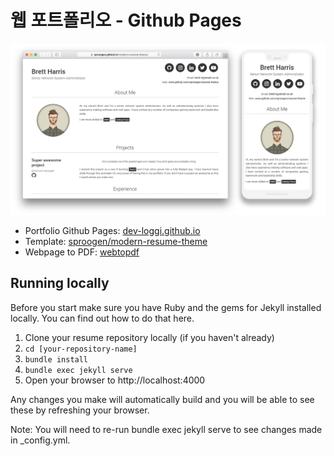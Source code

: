 # 웹 포트폴리오 - Github Pages

![screenshot](images/demo-screenshot.png)

- Portfolio Github Pages: [dev-loggi.github.io](https://dev-loggi.github.io/)
- Template: [sproogen/modern-resume-theme](https://github.com/sproogen/modern-resume-theme)
- Webpage to PDF: [webtopdf](https://webtopdf.com/download)

## Running locally

Before you start make sure you have Ruby and the gems for Jekyll installed locally. You can find out how to do that here.

1. Clone your resume repository locally (if you haven't already)
2. `cd [your-repository-name]`
3. `bundle install`
4. `bundle exec jekyll serve`
5. Open your browser to http://localhost:4000

Any changes you make will automatically build and you will be able to see these by refreshing your browser.

Note: You will need to re-run bundle exec jekyll serve to see changes made in _config.yml.